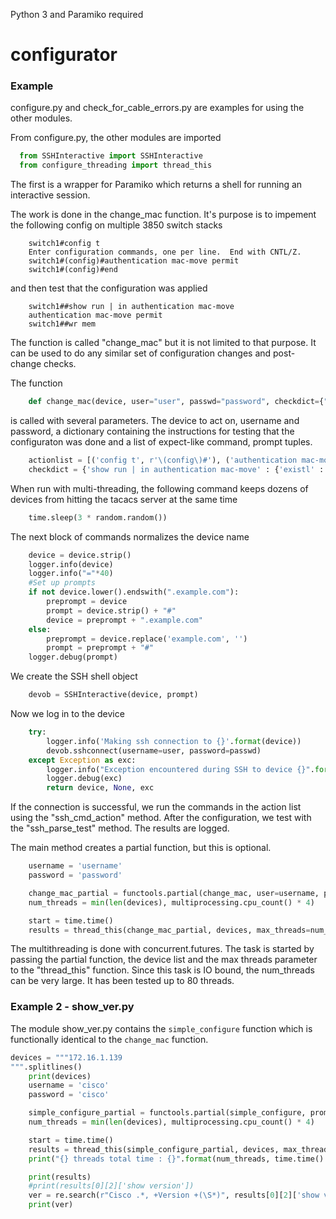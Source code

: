 Python 3 and Paramiko required

# configurator

### Example

configure.py and check_for_cable_errors.py are examples for using the other modules.

From configure.py, the other modules are imported

```Python
  from SSHInteractive import SSHInteractive
  from configure_threading import thread_this
```
  
The first is a wrapper for Paramiko which returns a shell for running an interactive session.

The work is done in the change_mac function. It's purpose is to impement the following config on multiple 3850 switch stacks

```
    switch1#config t
    Enter configuration commands, one per line.  End with CNTL/Z.
    switch1#(config)#authentication mac-move permit
    switch1#(config)#end
```
  
and then test that the configuration was applied

```
    switch1##show run | in authentication mac-move
    authentication mac-move permit
    switch1##wr mem
```

The function is called "change_mac" but it is not limited to that purpose. It can be used to do any similar set of configuration
changes and post-change checks.
  
The function

```Python
    def change_mac(device, user="user", passwd="password", checkdict={"show version" : None}, actionlist=None):
```

is called with several parameters. The device to act on, username and password, a dictionary containing the instructions for testing 
that the configuraton was done and a list of expect-like command, prompt tuples.

```Python
    actionlist = [('config t', r'\(config\)#'), ('authentication mac-move permit', r'\(config\)#'), ('end', '#'), ('wr mem', '#')]
    checkdict = {'show run | in authentication mac-move' : {'existl' : [r'authentication mac-move permit']}}
 ```
 
When run with multi-threading, the following command keeps dozens of devices from hitting the tacacs server at the same time

```Python
    time.sleep(3 * random.random())
```  
The next block of commands normalizes the device name

```Python
    device = device.strip()
    logger.info(device)
    logger.info("="*40)
    #Set up prompts
    if not device.lower().endswith(".example.com"):
        preprompt = device
        prompt = device.strip() + "#"
        device = preprompt + ".example.com"
    else:
        preprompt = device.replace('example.com', '')
        prompt = preprompt + "#"
    logger.debug(prompt)
```

We create the SSH shell object

```Python
    devob = SSHInteractive(device, prompt)
```  
Now we log in to the device

```Python
    try:
        logger.info('Making ssh connection to {}'.format(device))
        devob.sshconnect(username=user, password=passwd)
    except Exception as exc:
        logger.info("Exception encountered during SSH to device {}".format(device))
        logger.debug(exc)
        return device, None, exc
```        
If the connection is successful, we run the commands in the action list using the "ssh_cmd_action" method. After the configuration, we test with the "ssh_parse_test" method. The results are logged.

The main method creates a partial function, but this is optional.

```Python
    username = 'username'
    password = 'password'

    change_mac_partial = functools.partial(change_mac, user=username, passwd=password, checkdict=checkdict, actionlist=actionlist)
    num_threads = min(len(devices), multiprocessing.cpu_count() * 4)

    start = time.time()
    results = thread_this(change_mac_partial, devices, max_threads=num_threads)
```
The multithreading is done with concurrent.futures. The task is started by passing the partial function, the device list and the max threads parameter to the "thread_this" function. Since this task is IO bound, the num_threads can be very large. It has been tested up to 80 threads. 

### Example 2 - show_ver.py

The module show_ver.py contains the `simple_configure` function which is functionally identical to the `change_mac` function. 

```Python
devices = """172.16.1.139
""".splitlines()
    print(devices)
    username = 'cisco'
    password = 'cisco'

    simple_configure_partial = functools.partial(simple_configure, prompt="csr1000v-1#", user=username, passwd=password)
    num_threads = min(len(devices), multiprocessing.cpu_count() * 4)

    start = time.time()
    results = thread_this(simple_configure_partial, devices, max_threads=num_threads)
    print("{} threads total time : {}".format(num_threads, time.time() - start))

    print(results)
    #print(results[0][2]['show version'])
    ver = re.search(r"Cisco .*, +Version +(\S*)", results[0][2]['show version']).group(0)
    print(ver)
 ```
